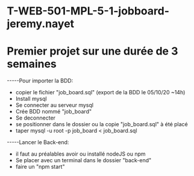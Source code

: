 # T-WEB-501-MPL-5-1-jobboard-jeremy.nayet
# Premier projet sur une durée de 3 semaines

-----Pour importer la BDD:
- copier le fichier "job_board.sql" (export de la BDD le 05/10/20 ~14h)
- Install mysql
- Se connecter au serveur mysql
- Crée BDD nommé "job_board"
- Se deconnecter
- se positionner dans le dossier ou la copie "job_board.sql" à été placé
- taper mysql -u root -p job_board < job_board.sql

-----Lancer le Back-end:
- il faut au préalables avoir ou installé nodeJS ou npm
- Se placer avec un terminal dans le dossier "back-end"
- faire un "npm start"
